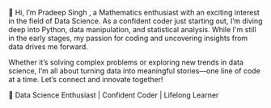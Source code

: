 👋 Hi, I’m Pradeep Singh
, a Mathematics enthusiast with an exciting interest in the field of Data Science. As a confident coder just starting out, I’m diving deep into Python, data manipulation, and statistical analysis. While I'm still in the early stages, my passion for coding and uncovering insights from data drives me forward.

Whether it’s solving complex problems or exploring new trends in data science, I’m all about turning data into meaningful stories—one line of code at a time. Let’s connect and innovate together!

🚀 Data Science Enthusiast | Confident Coder | Lifelong Learner
